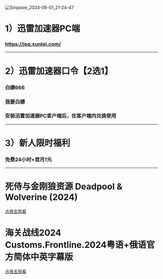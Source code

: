 
![Snipaste_2024-08-01_21-24-47](https://github.com/user-attachments/assets/ac271376-2948-4357-969e-e9961a9896fa)

# 1）迅雷加速器PC端

### https://jsq.xunlei.com/

---

# 2）迅雷加速器口令【2选1】

### 白嫖666

### 我要白嫖

### 安装迅雷加速器PC客户端后，在客户端内兑换使用

---

# 3）新人限时福利

### 免费24小时+首月1元

---

# 死侍与金刚狼资源 Deadpool & Wolverine (2024)

[点我去观看](https://pan.quark.cn/s/04cb97e4a14e)

# 海关战线2024 Customs.Frontline.2024粤语+俄语官方简体中英字幕版

[点我去观看](https://pan.quark.cn/s/42f777338af3)
